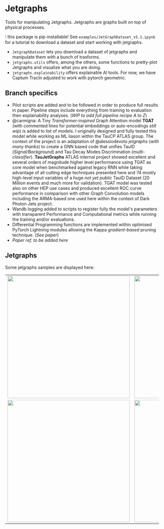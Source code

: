 # Jetgraphs
Tools for manipulating Jetgraphs. Jetgraphs are graphs built on top of physical processes. 

:grey_exclamation: this package is pip-installable! See `examples/JetGraphDataset_v5.1.ipynb` for a tutorial to download a dataset and start working with jetgraphs.

- `JetgraphDataset` lets you download a dataset of jetgraphs and manipulate them with a bunch of trasforms.
- `jetgraphs.utils` offers, among the others, some functions to pretty-plot Jetgraphs and visualize what you are doing.
- `jetgraphs.explainability` offers explainable AI tools. For now, we have Captum TracIn adjusted to work with pytorch geometric.

## Branch specifics
- Pilot scripts are added and to be followed in order to produce full results in paper. Pipeline steps include everything from training to evaluation then explainability analyses. (*WIP to add full pipeline recipe A to Z*)
- @carmigna: A Tiny _Transformer-inspired_ Graph Attention model __TGAT__ (with commented lines for potential embeddings or auto-encodings _still wip_) is added to list of models. I originally designed and fully tested this model while working as ML liason within the TauCP ATLAS group. The context of the project is an adaptation of @alessiodevoto _jetgraphs_ (_with many thanks_) to create a GNN based code that unifies TauID (_Signal/Background_) and Tau Decay Modes Discrimination (_multi-classifier_). __TauJetGraphs__ ATLAS internal project showed excellent and several orders of magnitude higher level performance using TGAT as core model when benchmarked against legacy RNN while taking advantage of all cutting edge techniques presented here and 74 mostly high-level input variables of a huge _not yet public_ TauID Dataset (20 Million events and much more for validation). TGAT model was tested also on other HEP use cases and produced excellent ROC curve performance in comparison with other Graph Convolution models including the ARMA-based one used here within the context of Dark Photon Jets project.     
- Wandb logging added to scripts to register fully the model's parameters with transparent Performance and Computational metrics while running the training and/or evaluations.
- Differential Programming functions are implemented within optimised PyTorch Lightning modules allowing the Kappa _gradient-based_ pruning technique. (*See paper*)
- _Paper ref. to be added here_ 

## Jetgraphs

Some jetgraphs samples are displayed here:

| | |
|:-------------------------:|:-------------------------:|
|<img width="400" src="https://github.com/alessiodevoto/jetgraphs/blob/main/images/g0.png?raw=true">  |  <img width="400" src="https://github.com/alessiodevoto/jetgraphs/blob/main/images/g1.png?raw=true">|
|<img width="400"  src="https://github.com/alessiodevoto/jetgraphs/blob/main/images/g2.png?raw=true">  |  <img width="400" src="https://github.com/alessiodevoto/jetgraphs/blob/main/images/g4.png?raw=true">|


